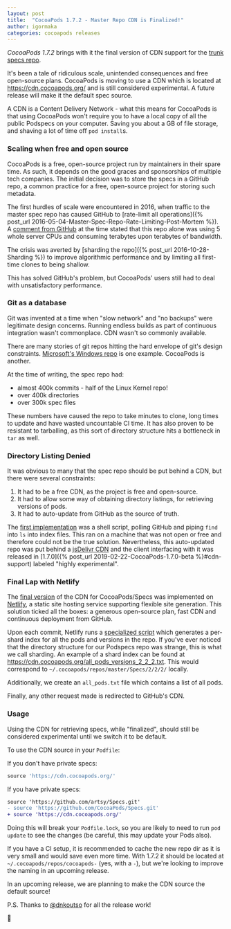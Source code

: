 ```yaml
---
layout: post
title:  "CocoaPods 1.7.2 - Master Repo CDN is Finalized!"
author: igormaka
categories: cocoapods releases
---
```


_CocoaPods 1.7.2_ brings with it the final version of CDN support for the [trunk specs repo](https://github.com/CocoaPods/Specs). 

<!-- more -->

It's been a tale of ridiculous scale, unintended consequences and free open-source plans. CocoaPods is moving to use a CDN which is located at https://cdn.cocoapods.org/ and is still considered experimental. A future release will make it the default spec source.

A CDN is a Content Delivery Network - what this means for CocoaPods is that using CocoaPods won't require you to have a local copy of all the public Podspecs on your computer. Saving you about a GB of file storage, and shaving a lot of time off `pod install`s.

### Scaling when free and open source

CocoaPods is a free, open-source project run by maintainers in their spare time. As such, it depends on the good graces and sponsorships of multiple tech companies. The initial decision was to store the specs in a GitHub repo, a common practice for a free, open-source project for storing such metadata. 

The first hurdles of scale were encountered in 2016, when traffic to the master spec repo has caused GitHub to [rate-limit all operations]({% post_url 2016-05-04-Master-Spec-Repo-Rate-Limiting-Post-Mortem %}).  
A [comment from GitHub](https://github.com/CocoaPods/CocoaPods/issues/4989#issuecomment-193772935) at the time stated that this repo alone was using 5 whole server CPUs and consuming terabytes upon terabytes of bandwidth.

The crisis was averted by [sharding the repo]({% post_url 2016-10-28-Sharding %}) to improve algorithmic performance and by limiting all first-time clones to being shallow. 

This has solved GitHub's problem, but CocoaPods' users still had to deal with unsatisfactory performance.

### Git as a database

Git was invented at a time when "slow network" and "no backups" were legitimate design concerns. Running endless builds as part of continuous integration wasn't commonplace. CDN wasn't so commonly available.

There are many stories of git repos hitting the hard envelope of git's design constraints. [Microsoft's Windows repo](https://devblogs.microsoft.com/bharry/the-largest-git-repo-on-the-planet/) is one example. CocoaPods is another.

At the time of writing, the spec repo had:

* almost 400k commits - half of the Linux Kernel repo!
* over 400k directories
* over 300k spec files

These numbers have caused the repo to take minutes to clone, long times to update and have wasted uncountable CI time. It has also proven to be resistant to tarballing, as this sort of directory structure hits a bottleneck in `tar` as well. 

### Directory Listing Denied

It was obvious to many that the spec repo should be put behind a CDN, but there were several constraints:

1. It had to be a free CDN, as the project is free and open-source.
2. It had to allow some way of obtaining directory listings, for retrieving versions of pods.
3. It had to auto-update from GitHub as the source of truth.

The [first implementation](https://github.com/CocoaPods/Core/pull/469) was a shell script, polling GitHub and piping `find` into `ls` into index files. This ran on a machine that was not open or free and therefore could not be the true solution. Nevertheless, this auto-updated repo was put behind a [jsDelivr CDN](https://www.jsdelivr.com) and the client interfacing with it was released in [1.7.0]({% post_url 2019-02-22-CocoaPods-1.7.0-beta %}#cdn-support) labeled "highly experimental".

### Final Lap with Netlify

The [final version](https://github.com/CocoaPods/Core/pull/541) of the CDN for CocoaPods/Specs was implemented on [Netlify](https://www.netlify.com), a static site hosting service supporting flexible site generation. This solution ticked all the boxes: a generous open-source plan, fast CDN and continuous deployment from GitHub.

Upon each commit, Netlify runs a [specialized script](https://github.com/CocoaPods/Specs/tree/master/Scripts) which generates a per-shard index for all the pods and versions in the repo. If you've ever noticed that the directory structure for our Podspecs repo was strange, this is what we call sharding. An example of a shard index can be found at https://cdn.cocoapods.org/all_pods_versions_2_2_2.txt. This would correspond to `~/.cocoapods/repos/master/Specs/2/2/2/` locally. 

Additionally, we create an `all_pods.txt` file which contains a list of all pods.  

Finally, any other request made is redirected to GitHub's CDN.

### Usage

Using the CDN for retrieving specs, while "finalized", should still be considered experimental until we switch it to be default.

To use the CDN source in your `Podfile`:

If you don't have private specs:

```ruby
source 'https://cdn.cocoapods.org/'
```

If you have private specs:

```diff
source 'https://github.com/artsy/Specs.git'
- source 'https://github.com/CocoaPods/Specs.git'
+ source 'https://cdn.cocoapods.org/'
```

Doing this will break your `Podfile.lock`, so you are likely to need to run `pod update` to see the changes (be careful, this may update your Pods also).

If you have a CI setup, it is recommended to cache the new repo dir as it is very small and would save even more time. With 1.7.2 it should be located at `~/.cocoapods/repos/cocoapods-` (yes, with a `-`), but we're looking to improve the naming in an upcoming release.

In an upcoming release, we are planning to make the CDN source the default source!

P.S. Thanks to [@dnkoutso](https://twitter.com/dnkoutso) for all the release work!


🚀
